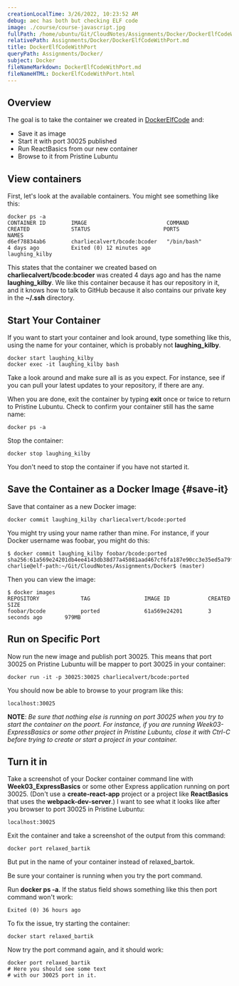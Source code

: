 ```yaml
---
creationLocalTime: 3/26/2022, 10:23:52 AM
debug: aec has both but checking ELF code
image: ./course/course-javascript.jpg
fullPath: /home/ubuntu/Git/CloudNotes/Assignments/Docker/DockerElfCodeWithPort.md
relativePath: Assignments/Docker/DockerElfCodeWithPort.md
title: DockerElfCodeWithPort
queryPath: Assignments/Docker/
subject: Docker
fileNameMarkdown: DockerElfCodeWithPort.md
fileNameHTML: DockerElfCodeWithPort.html
---
```



<!-- toc -->
<!-- tocstop -->

## Overview

The goal is to take the container we created in [DockerElfCode][dec] and:

- Save it as image
- Start it with port 30025 published
- Run ReactBasics from our new container
- Browse to it from Pristine Lubuntu

## View containers

First, let's look at the available containers. You might see something like this:

    docker ps -a
    CONTAINER ID        IMAGE                         COMMAND             CREATED             STATUS                       PORTS               NAMES
    d6ef78834ab6        charliecalvert/bcode:bcoder   "/bin/bash"         4 days ago          Exited (0) 12 minutes ago                        laughing_kilby

This states that the container we created based on **charliecalvert/bcode:bcoder** was created 4 days ago and has the name **laughing_kilby**. We like this container because it has our repository in it, and it knows how to talk to GitHub because it also contains our private key in the **~/.ssh** directory.

## Start Your Container

If you want to start your container and look around, type something like this, using the name for your container, which is probably not **laughing_kilby**.

    docker start laughing_kilby
    docker exec -it laughing_kilby bash

Take a look around and make sure all is as you expect. For instance, see if you can pull your latest updates to your repository, if there are any.

When you are done, exit the container by typing **exit** once or twice to return to Pristine Lubuntu. Check to confirm your container still has the same name:

    docker ps -a

Stop the container:

    docker stop laughing_kilby

You don't need to stop the container if you have not started it.    

## Save the Container as a Docker Image {#save-it}

Save that container as a new Docker image:

    docker commit laughing_kilby charliecalvert/bcode:ported

You might try using your name rather than mine. For instance, if your Docker username was foobar, you might do this:

    $ docker commit laughing_kilby foobar/bcode:ported
    sha256:61a569e24201db4ee4143db38d77a45081aad467cf6fa187e90cc3e35ed5a79f
    charlie@elf-path:~/Git/CloudNotes/Assignments/Docker$ (master)

Then you can view the image:

    $ docker images
    REPOSITORY             TAG                 IMAGE ID            CREATED             SIZE
    foobar/bcode           ported              61a569e24201        3 seconds ago       979MB

## Run on Specific Port

Now run the new image and publish port 30025. This means that port 30025 on Pristine Lubuntu will be mapper to port 30025 in your container:

    docker run -it -p 30025:30025 charliecalvert/bcode:ported

You should now be able to browse to your program like this:

    localhost:30025    

**NOTE**: _Be sure that nothing else is running on port 30025 when you try to start the container on the poort. For instance, if you are running Week03-ExpressBasics or some other project in Pristine Lubuntu, close it with Ctrl-C before trying to create or start a project in your container._

## Turn it in

Take a screenshot of your Docker container command line with **Week03_ExpressBasics** or some other Express application running on port 30025. (Don't use a **create-react-app** project or a project like **ReactBasics** that uses the **webpack-dev-server**.) I want to see what it looks like after you browser to port 30025 in Pristine Lubuntu:

    localhost:30025

Exit the container and take a screenshot of the output from this command:

    docker port relaxed_bartik

But put in the name of your container instead of relaxed_bartok.

[dec]: /teach/assignments/docker/DockerElfCode.html

Be sure your container is running when you try the port command.

Run **docker ps -a**. If the status field shows something like this then port command won't work:

    Exited (0) 36 hours ago

To fix the issue, try starting the container:

    docker start relaxed_bartik

Now try the port command again, and it should work:

    docker port relaxed_bartik
    # Here you should see some text
    # with our 30025 port in it.
